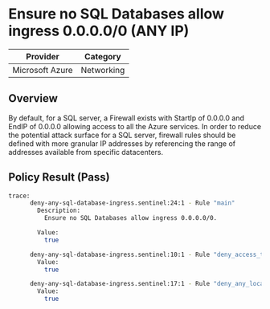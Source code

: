 # Ensure no SQL Databases allow ingress 0.0.0.0/0 (ANY IP)

| Provider        | Category   |
|-----------------|------------|
| Microsoft Azure | Networking |

## Overview
By default, for a SQL server, a Firewall exists with StartIp of 0.0.0.0 and EndIP of 0.0.0.0 allowing access to all the Azure services. In order to reduce the potential attack surface for a SQL server, firewall rules should be defined with more granular IP addresses by referencing the range of addresses available from specific datacenters.

## Policy Result (Pass)
```bash
trace:
      deny-any-sql-database-ingress.sentinel:24:1 - Rule "main"
        Description:
          Ensure no SQL Databases allow ingress 0.0.0.0/0.

        Value:
          true

      deny-any-sql-database-ingress.sentinel:10:1 - Rule "deny_access_to_azure_services"
        Value:
          true

      deny-any-sql-database-ingress.sentinel:17:1 - Rule "deny_any_local_start_ip_address"
        Value:
          true
```
